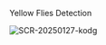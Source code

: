 Yellow Flies Detection

![SCR-20250127-kodg](https://github.com/user-attachments/assets/716db760-709a-4e6d-8842-08e701e3582c)
